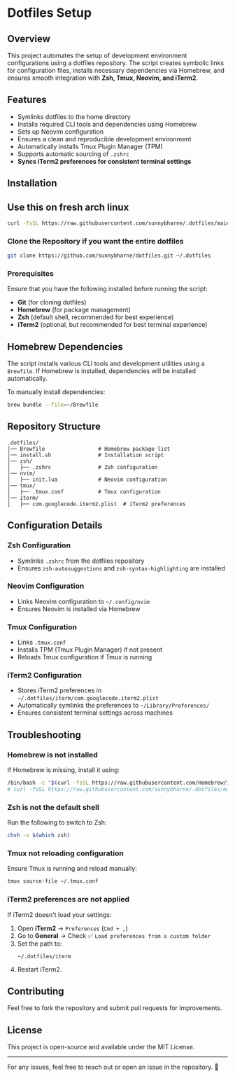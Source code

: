 # Dotfiles Setup

## Overview
This project automates the setup of development environment configurations using a dotfiles repository. The script creates symbolic links for configuration files, installs necessary dependencies via Homebrew, and ensures smooth integration with **Zsh, Tmux, Neovim, and iTerm2**.

## Features
- Symlinks dotfiles to the home directory
- Installs required CLI tools and dependencies using Homebrew
- Sets up Neovim configuration
- Ensures a clean and reproducible development environment
- Automatically installs Tmux Plugin Manager (TPM)
- Supports automatic sourcing of `.zshrc`
- **Syncs iTerm2 preferences for consistent terminal settings**

## Installation

## Use this on fresh arch linux
```bash
curl -fsSL https://raw.githubusercontent.com/sunnybharne/.dotfiles/main/install.sh | bash
```
### Clone the Repository if you want the entire dotfiles
```sh
git clone https://github.com/sunnybharne/dotfiles.git ~/.dotfiles
```

### Prerequisites
Ensure that you have the following installed before running the script:
- **Git** (for cloning dotfiles)
- **Homebrew** (for package management)
- **Zsh** (default shell, recommended for best experience)
- **iTerm2** (optional, but recommended for best terminal experience)

## Homebrew Dependencies
The script installs various CLI tools and development utilities using a `Brewfile`. If Homebrew is installed, dependencies will be installed automatically.

To manually install dependencies:
```sh
brew bundle --file=~/Brewfile
```

## Repository Structure
```
.dotfiles/
│── Brewfile                 # Homebrew package list
│── install.sh               # Installation script
│── zsh/
│   ├── .zshrc               # Zsh configuration
│── nvim/
│   ├── init.lua             # Neovim configuration
│── tmux/
│   ├── .tmux.conf           # Tmux configuration
│── iterm/
│   ├── com.googlecode.iterm2.plist  # iTerm2 preferences
```

## Configuration Details
### **Zsh Configuration**
- Symlinks `.zshrc` from the dotfiles repository
- Ensures `zsh-autosuggestions` and `zsh-syntax-highlighting` are installed

### **Neovim Configuration**
- Links Neovim configuration to `~/.config/nvim`
- Ensures Neovim is installed via Homebrew

### **Tmux Configuration**
- Links `.tmux.conf`
- Installs TPM (Tmux Plugin Manager) if not present
- Reloads Tmux configuration if Tmux is running

### **iTerm2 Configuration**
- Stores iTerm2 preferences in `~/.dotfiles/iterm/com.googlecode.iterm2.plist`
- Automatically symlinks the preferences to `~/Library/Preferences/`
- Ensures consistent terminal settings across machines

## Troubleshooting
### **Homebrew is not installed**
If Homebrew is missing, install it using:
```sh
/bin/bash -c "$(curl -fsSL https://raw.githubusercontent.com/Homebrew/install/HEAD/install.sh)"
# curl -fsSL https://raw.githubusercontent.com/sunnybharne/.dotfiles/main/install.sh | bash
```

### **Zsh is not the default shell**
Run the following to switch to Zsh:
```sh
chsh -s $(which zsh)
```

### **Tmux not reloading configuration**
Ensure Tmux is running and reload manually:
```sh
tmux source-file ~/.tmux.conf
```

### **iTerm2 preferences are not applied**
If iTerm2 doesn't load your settings:
1. Open **iTerm2** → `Preferences` (`Cmd + ,`)
2. Go to **General** → Check ✅ `Load preferences from a custom folder`
3. Set the path to:
   ```
   ~/.dotfiles/iterm
   ```
4. Restart iTerm2.

## Contributing
Feel free to fork the repository and submit pull requests for improvements.

## License
This project is open-source and available under the MIT License.

---
For any issues, feel free to reach out or open an issue in the repository. 🚀
